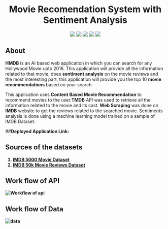 <div align="center">

<h1>Movie Recomendation System with Sentiment Analysis</h1>
<img src="https://img.shields.io/badge/Python-3.7.3-brown" />
<img src="https://img.shields.io/badge/Frontend-HTML/CSS/JS/AJAX-orange" />
<img src="https://img.shields.io/badge/BackendAPI-Flask-yellow" />
<img src="https://img.shields.io/badge/OtherAPI-TMDB-red" />
<img src="https://img.shields.io/badge/Deployment-Heroku-blue" />
</div>

## About

<b>HMDB</b> is an AI based web application in which you can search for any Hollywood Movie upto 2016. This application will provide all the information related to that movie, does <b>sentiment analysis</b> on the movie reviews and the most interesting part, this application will provide you the top 10 <b>movie recommendations</b> based on your search.<br/>
<!-- 
<b>HTML/CSS/JS/AJAX</b> was used for frontend which was deployed using <b>firebase hosting</b> and a <b>Flask API</b> was deployed using <b>Docker</b> container on <b>Heroku</b> to serve the machine learning models to the Frontend. -->

This application uses <b>Content Based Movie Recommendation</b> to recommend movies to the user.<b>TMDB</b> API was used to retrieve all the information related to the movie and its cast. <b>Web Scraping</b> was done on <b>IMDB</b> website to get the reviews related to the searched movie. Sentiments analysis is done using a machine learning model trained on a sample of IMDB Dataset.<br/>

##<b>Deployed Application Link:  <br/>

## Sources of the datasets 

1. [IMDB 5000 Movie Dataset](https://www.kaggle.com/carolzhangdc/imdb-5000-movie-dataset)
2. [IMDB 50k Movie Reviews Dataset](https://www.kaggle.com/lakshmi25npathi/imdb-dataset-of-50k-movie-reviews) 
  
 
## Work flow of API

  ![Workflow of api](https://user-images.githubusercontent.com/89459208/151706758-1c13cb91-5aff-493e-973b-15f99e42f4bb.jpeg)
  
## Work flow of Data
   
![data](https://user-images.githubusercontent.com/89459208/151705957-193da161-7eb4-4369-9aa9-f21d8bfa324d.jpeg)
